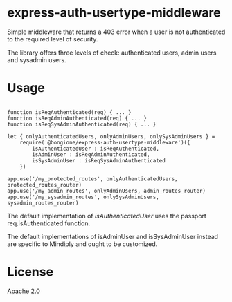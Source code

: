 # express-auth-usertype-middleware

Simple middleware that returns a 403 error when a user is not authenticated to the required level of security.

The library offers three levels of check: authenticated users, admin users and sysadmin users.


# Usage

~~~

function isReqAuthenticated(req) { ... }
function isReqAdminAuthenticated(req) { ... }
function isReqSysAdminAuthenticated(req) { ... }

let { onlyAuthenticatedUsers, onlyAdminUsers, onlySysAdminUsers } = 
    require('@bongione/express-auth-usertype-middleware')({
        isAuthenticatedUser : isReqAuthenticated,
        isAdminUser : isReqAdminAuthenticated,
        isSysAdminUser : isReqSysAdminAuthenticated
    })    
    
app.use('/my_protected_routes', onlyAuthenticatedUsers, protected_routes_router)
app.use('/my_admin_routes', onlyAdminUsers, admin_routes_router)
app.use('/my_sysadmin_routes', onlySysAdminUsers, sysadmin_routes_router)
~~~


The default implementation of *isAuthenticatedUser* uses the passport
req.isAuthenticated function.
 
The default implementations of isAdminUser and isSysAdminUser instead are
specific to Mindiply and ought to be customized.
  

# License

Apache 2.0